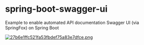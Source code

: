 # spring-boot-swagger-ui
Example to enable automated API documentation Swagger UI (via SpringFox) on Spring Boot

[![27b6e1ffc521fa53fbdef75a83e7dfce.png](https://pictr.com/images/2017/11/19/27b6e1ffc521fa53fbdef75a83e7dfce.png)](https://pictr.com/image/lmAOJ)
